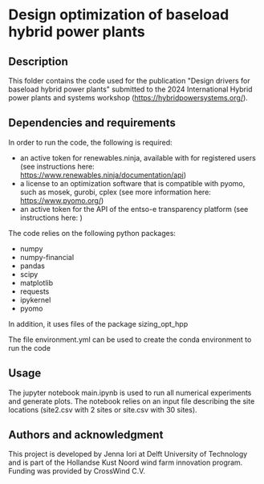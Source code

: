 # Design optimization of baseload hybrid power plants

## Description

This folder contains the code used for the publication "Design drivers for baseload hybrid power plants" submitted to the 2024 International Hybrid power plants and systems workshop (https://hybridpowersystems.org/). 

## Dependencies and requirements
In order to run the code, the following is required:
- an active token for renewables.ninja, available with for registered users (see instructions here: https://www.renewables.ninja/documentation/api)
- a license to an optimization software that is compatible with pyomo, such as mosek, gurobi, cplex (see more information here: https://www.pyomo.org/)
- an active token for the API of the entso-e transparency platform (see instructions here: )

The code relies on the following python packages:
- numpy
- numpy-financial
- pandas
- scipy
- matplotlib
- requests
- ipykernel
- pyomo 

In addition, it uses files of the package sizing_opt_hpp

The file environment.yml can be used to create the conda environment to run the code

## Usage
The jupyter notebook main.ipynb is used to run all numerical experiments and generate plots. The notebook relies on an input file describing the site locations (site2.csv with 2 sites or site.csv with 30 sites).


## Authors and acknowledgment
This project is developed by Jenna Iori at Delft University of Technology and is part of the Hollandse Kust Noord wind farm innovation program. Funding was provided by CrossWind C.V.
